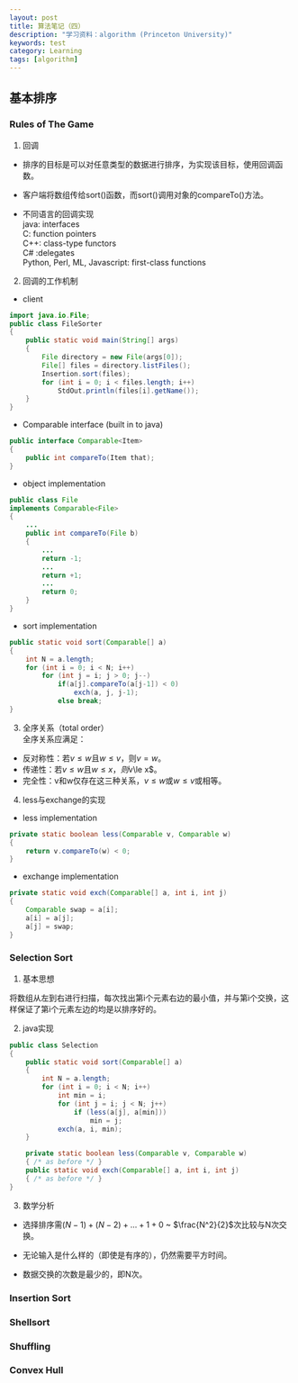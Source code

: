 ```yaml
---
layout: post
title: 算法笔记（四）
description: "学习资料：algorithm (Princeton University)"
keywords: test
category: Learning
tags: [algorithm]
---
```


## 基本排序

### Rules of The Game
1. 回调

* 排序的目标是可以对任意类型的数据进行排序，为实现该目标，使用回调函数。

* 客户端将数组传给sort()函数，而sort()调用对象的compareTo()方法。

* 不同语言的回调实现  
java: interfaces  
C: function pointers  
C++: class-type functors  
C# :delegates  
Python, Perl, ML, Javascript: first-class functions

2. 回调的工作机制

* client

```java
import java.io.File;
public class FileSorter
{
    public static void main(String[] args)
    {
        File directory = new File(args[0]);
        File[] files = directory.listFiles();
        Insertion.sort(files);
        for (int i = 0; i < files.length; i++)
            StdOut.println(files[i].getName());
    }
}
```

* Comparable interface (built in to java)

```java
public interface Comparable<Item>
{
    public int compareTo(Item that);
}
```

* object implementation

```java
public class File
implements Comparable<File>
{
    ...
    public int compareTo(File b)
    {
        ...
        return -1;
        ...
        return +1;
        ...
        return 0;
    }
}
```

* sort implementation

```java
public static void sort(Comparable[] a)
{
    int N = a.length;
    for (int i = 0; i < N; i++)
        for (int j = i; j > 0; j--)
            if(a[j].compareTo(a[j-1]) < 0)
                exch(a, j, j-1);
            else break;
}
```

3. 全序关系（total order）  
全序关系应满足：  
* 反对称性：若$v\le w$且$w\le v$，则$v=w$。  
* 传递性：若$v\le w$且$w\le x，则$v\le x$。  
* 完全性：v和w仅存在这三种关系，$v\le w$或$w\le v$或相等。

4. less与exchange的实现

* less implementation

```java
private static boolean less(Comparable v, Comparable w)
{
    return v.compareTo(w) < 0;
}
```

* exchange implementation

```java
private static void exch(Comparable[] a, int i, int j)
{
    Comparable swap = a[i];
    a[i] = a[j];
    a[j] = swap;
} 
```

### Selection Sort

1. 基本思想

将数组从左到右进行扫描，每次找出第i个元素右边的最小值，并与第i个交换，这样保证了第i个元素左边的均是以排序好的。

2. java实现

```java
public class Selection
{
    public static void sort(Comparable[] a)
    {
        int N = a.length;
        for (int i = 0; i < N; i++)
            int min = i;
            for (int j = i; j < N; j++)
                if (less(a[j], a[min]))
                    min = j;
            exch(a, i, min);
    }

    private static boolean less(Comparable v, Comparable w)
    { /* as before */ }
    public static void exch(Comparable[] a, int i, int j)
    { /* as before */ }
}
```

3. 数学分析

* 选择排序需$(N-1)+(N-2)+...+1+0$ ~ $\frac{N^2}{2}$次比较与N次交换。

* 无论输入是什么样的（即使是有序的），仍然需要平方时间。

* 数据交换的次数是最少的，即N次。

### Insertion Sort

### Shellsort

### Shuffling

### Convex Hull